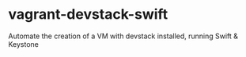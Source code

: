 vagrant-devstack-swift
======================

Automate the creation of a VM with devstack installed, running Swift &amp; Keystone
